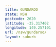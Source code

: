 ```yaml
---
title: GUNDAROO
state: NSW
postcode: 2620
latitude: -35.317402
longitude: 149.257101
url: /nsw/gundaroo/
layout: suburb
---
```

